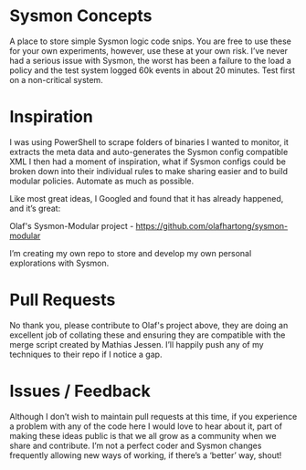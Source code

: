 # Sysmon Concepts
A place to store simple Sysmon logic code snips.
You are free to use these for your own experiments, however, use these at your own risk.  I’ve never had a serious issue with Sysmon, the worst has been a failure to the load a policy and the test system logged 60k events in about 20 minutes.  Test first on a non-critical system.

# Inspiration
I was using PowerShell to scrape folders of binaries I wanted to monitor, it extracts the meta data and auto-generates the Sysmon config compatible XML  I then had a moment of inspiration, what if Sysmon configs could be broken down into their individual rules to make sharing easier and to build modular policies.  Automate as much as possible.

Like most great ideas, I Googled and found that it has already happened, and it’s great:

Olaf's Sysmon-Modular project - https://github.com/olafhartong/sysmon-modular

I’m creating my own repo to store and develop my own personal explorations with Sysmon.

# Pull Requests
No thank you, please contribute to Olaf's project above, they are doing an excellent job of collating these and ensuring they are compatible with the merge script created by Mathias Jessen.  I’ll happily push any of my techniques to their repo if I notice a gap.

# Issues / Feedback
Although I don’t wish to maintain pull requests at this time, if you experience a problem with any of the code here I would love to hear about it, part of making these ideas public is that we all grow as a community when we share and contribute.  I’m not a perfect coder and Sysmon changes frequently allowing new ways of working, if there’s a ‘better’ way, shout!
